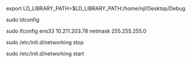 export LD_LIBRARY_PATH=$LD_LIBRARY_PATH:/home/njl/Desktop/Debug



sudo ldconfig



sudo ifconfig ens33 10.211.203.78 netmask 255.255.255.0



sudo /etc/init.d/networking stop



sudo /etc/init.d/networking start